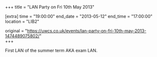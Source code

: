+++
title = "LAN Party on Fri 10th May 2013"

[extra]
time = "19:00:00"
end_date = "2013-05-12"
end_time = "17:00:00"
location = "LIB2"

original = "https://uwcs.co.uk/events/lan-party-on-fri-10th-may-2013-1474489075802/"    
+++

First LAN of the summer term AKA exam LAN.

